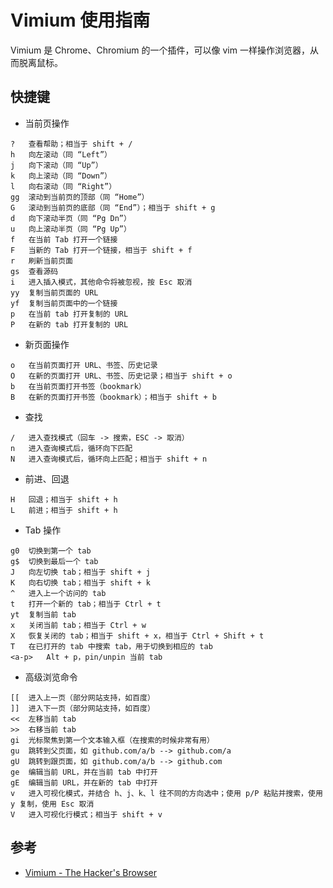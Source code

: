 # Vimium 使用指南

Vimium 是 Chrome、Chromium 的一个插件，可以像 vim 一样操作浏览器，从而脱离鼠标。


## 快捷键

* 当前页操作

```
?   查看帮助；相当于 shift + /
h   向左滚动（同 “Left”）
j   向下滚动（同 “Up”）
k   向上滚动（同 “Down”）
l   向右滚动（同 “Right”）
gg  滚动到当前页的顶部（同 “Home”）
G   滚动到当前页的底部（同 “End”）；相当于 shift + g
d   向下滚动半页（同 “Pg Dn”）
u   向上滚动半页（同 “Pg Up”）
f   在当前 Tab 打开一个链接
F   当新的 Tab 打开一个链接，相当于 shift + f
r   刷新当前页面
gs  查看源码
i   进入插入模式，其他命令将被忽视，按 Esc 取消
yy  复制当前页面的 URL
yf  复制当前页面中的一个链接
p   在当前 tab 打开复制的 URL
P   在新的 tab 打开复制的 URL
```

* 新页面操作

```
o   在当前页面打开 URL、书签、历史记录
O   在新的页面打开 URL、书签、历史记录；相当于 shift + o
b   在当前页面打开书签（bookmark）
B   在新的页面打开书签（bookmark）；相当于 shift + b
```

* 查找

```
/   进入查找模式（回车 -> 搜索，ESC -> 取消）
n   进入查询模式后，循环向下匹配
N   进入查询模式后，循环向上匹配；相当于 shift + n
```

* 前进、回退

```
H   回退；相当于 shift + h
L   前进；相当于 shift + h
```

* Tab 操作

```
g0  切换到第一个 tab
g$  切换到最后一个 tab
J   向左切换 tab；相当于 shift + j
K   向右切换 tab；相当于 shift + k
^   进入上一个访问的 tab
t   打开一个新的 tab；相当于 Ctrl + t
yt  复制当前 tab
x   关闭当前 tab；相当于 Ctrl + w
X   恢复关闭的 tab；相当于 shift + x，相当于 Ctrl + Shift + t
T   在已打开的 tab 中搜索 tab，用于切换到相应的 tab
<a-p>   Alt + p，pin/unpin 当前 tab
```

* 高级浏览命令

```
[[  进入上一页（部分网站支持，如百度）
]]  进入下一页（部分网站支持，如百度）
<<  左移当前 tab
>>  右移当前 tab
gi  光标聚焦到第一个文本输入框（在搜索的时候非常有用）
gu  跳转到父页面，如 github.com/a/b --> github.com/a
gU  跳转到跟页面，如 github.com/a/b --> github.com
ge  编辑当前 URL，并在当前 tab 中打开
gE  编辑当前 URL，并在新的 tab 中打开
v   进入可视化模式，并结合 h、j、k、l 往不同的方向选中；使用 p/P 粘贴并搜索，使用 y 复制，使用 Esc 取消
V   进入可视化行模式；相当于 shift + v
```


## 参考

* [Vimium - The Hacker's Browser](https://github.com/philc/vimium/)
